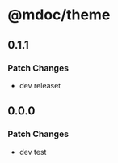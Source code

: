 # @mdoc/theme

## 0.1.1

### Patch Changes

- dev releaset

## 0.0.0

### Patch Changes

- dev test
